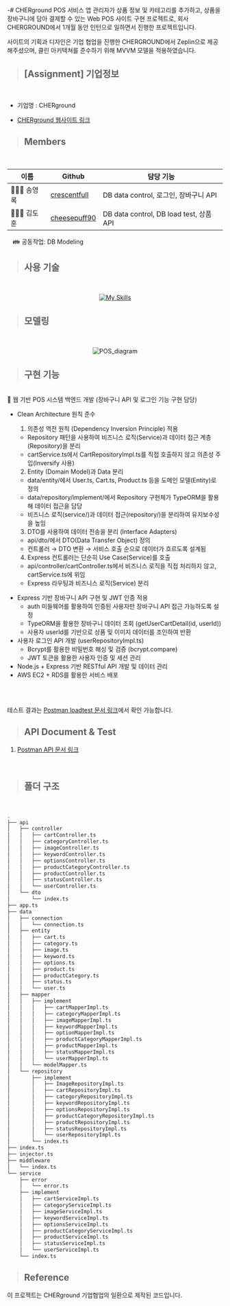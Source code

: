 -# CHERground POS 서비스 앱 
관리자가 상품 정보 및 카테고리를 추가하고, 상품을 장바구니에 담아 결제할 수 있는 Web POS 사이트 구현 프로젝트로, 회사 CHERGROUND에서 1개월 동안 인턴으로 일하면서 진행한 프로젝트입니다.

사이트의 기획과 디자인은 기업 협업을 진행한 CHERGROUND에서 Zeplin으로 제공해주셨으며, 클린 아키텍쳐를 준수하기 위해 MVVM 모델을 적용하였습니다.

> ## [Assignment] 기업정보

 <br/>

  - 기업명 : CHERground

  - [CHERground 웹사이트 링크](https://www.cherground.com/)

> ## Members

<br/>

|이름   |Github                   |담당 기능|
|-------|-------------------------|--------------------|
|👨🏻‍🎤 송영록 |[crescentfull](https://github.com/crescentfull) | DB data control, 로그인, 장바구니 API  |
|👰🏻‍♂️ 김도훈 |[cheesepuff90](https://github.com/cheesepuff90)     | DB data control, DB load test, 상품 API|

ㅤ👪 공동작업: DB Modeling

> ## 사용 기술
<br/>

<div align="center">

 [![My Skills](https://skillicons.dev/icons?i=jts,express,nodejs,nginx,vscode,mysql,git,github)](https://skillicons.dev)

</div>

> ## 모델링

<br/>

<div align="center">

![POS_diagram](https://user-images.githubusercontent.com/78721108/146539375-5120ff07-245b-47df-8c09-39c026ce666f.png)

</div>

> ## 구현 기능

<br/>
📌 웹 기반 POS 시스템 백엔드 개발 (장바구니 API 및 로그인 기능 구현 담당)

<br/>

- Clean Architecture 원칙 준수

  1. 의존성 역전 원칙 (Dependency Inversion Principle) 적용
  - Repository 패턴을 사용하여 비즈니스 로직(Service)과 데이터 접근 계층(Repository)을 분리
  -  cartService.ts에서 CartRepositoryImpl.ts를 직접 호출하지 않고 의존성 주입(Inversify 사용)

  2. Entity (Domain Model)과 Data 분리
  - data/entity/에서 User.ts, Cart.ts, Product.ts 등을 도메인 모델(Entity)로 정의
  - data/repository/implement/에서 Repository 구현체가 TypeORM을 활용해 데이터 접근을 담당
  - 비즈니스 로직(service/)과 데이터 접근(repository/)을 분리하여 유지보수성을 높임

  3. DTO를 사용하여 데이터 전송을 분리 (Interface Adapters)
  - api/dto/에서 DTO(Data Transfer Object) 정의
  - 컨트롤러 → DTO 변환 → 서비스 호출 순으로 데이터가 흐르도록 설계됨

  4. Express 컨트롤러는 단순히 Use Case(Service)를 호출
  - api/controller/cartController.ts에서 비즈니스 로직을 직접 처리하지 않고, cartService.ts에 위임
  - Express 라우팅과 비즈니스 로직(Service) 분리



* Express 기반 장바구니 API 구현 및 JWT 인증 적용<br/>
  - auth 미들웨어를 활용하여 인증된 사용자만 장바구니 API 접근 가능하도록 설정<br/>
  - TypeORM을 활용한 장바구니 데이터 조회 (getUserCartDetail(id, userId)) <br/>
  - 사용자 userId를 기반으로 상품 및 이미지 데이터를 조인하여 반환<br/>
* 사용자 로그인 API 개발 (userRepositoryImpl.ts)<br/>
  - Bcrypt를 활용한 비밀번호 해싱 및 검증 (bcrypt.compare)<br/>
  - JWT 토큰을 활용한 사용자 인증 및 세션 관리<br/>
* Node.js + Express 기반 RESTful API 개발 및 데이터 관리<br/>
* AWS EC2 + RDS를 활용한 서비스 배포

<br/>
<br/>


테스트 결과는 [Postman loadtest 문서 링크](https://cloudy-station-688596.postman.co/workspace/My-Workspace~e8ea5b0c-c034-4103-8b11-b76a8dd22f41/documentation/17713220-bd37e9f6-9a13-44e9-baaa-5c7b42ab267c)에서 확인 가능합니다.


> ## API Document & Test

1. [Postman API 문서 링크](https://documenter.getpostman.com/view/17713220/2s7ZE4LPuE)

<br/>

> ## 폴더 구조

<br/>

```bash
.
├── api
│   ├── controller
│   │   ├── cartController.ts
│   │   ├── categoryController.ts
│   │   ├── imageController.ts
│   │   ├── keywordController.ts
│   │   ├── optionsController.ts
│   │   ├── productCategoryController.ts
│   │   ├── productController.ts
│   │   ├── statusController.ts
│   │   └── userController.ts
│   └── dto
│       └── index.ts
├── app.ts
├── data
│   ├── connection
│   │   └── connection.ts
│   ├── entity
│   │   ├── cart.ts
│   │   ├── category.ts
│   │   ├── image.ts
│   │   ├── keyword.ts
│   │   ├── options.ts
│   │   ├── product.ts
│   │   ├── productCategory.ts
│   │   ├── status.ts
│   │   └── user.ts
│   ├── mapper
│   │   ├── implement
│   │   │   ├── cartMapperImpl.ts
│   │   │   ├── categoryMapperImpl.ts
│   │   │   ├── imageMapperImpl.ts
│   │   │   ├── keywordMapperImpl.ts
│   │   │   ├── optionMapperImpl.ts
│   │   │   ├── productCategoryMapperImpl.ts
│   │   │   ├── productMapperImpl.ts
│   │   │   ├── statusMapperImpl.ts
│   │   │   └── userMapperImpl.ts
│   │   └── modelMapper.ts
│   └── repository
│       ├── implement
│       │   ├── ImageRepositoryImpl.ts
│       │   ├── cartRepositoryImpl.ts
│       │   ├── categoryRepositoryImpl.ts
│       │   ├── keywordRepositoryImpl.ts
│       │   ├── optionsRepositoryImpl.ts
│       │   ├── productCategoryRepositoryImpl.ts
│       │   ├── productRepositoryImpl.ts
│       │   ├── statusRepositoryImpl.ts
│       │   └── userRepositoryImpl.ts
│       └── index.ts
├── index.ts
├── injector.ts
├── middleware
│   └── index.ts
└── service
    ├── error
    │   └── error.ts
    ├── implement
    │   ├── cartServiceImpl.ts
    │   ├── categoryServiceImpl.ts
    │   ├── imageServiceImpl.ts
    │   ├── keywordServiceImpl.ts
    │   ├── optionsServiceImpl.ts
    │   ├── productCategoryServiceImpl.ts
    │   ├── productServiceImpl.ts
    │   ├── statusServiceImpl.ts
    │   └── userServiceImpl.ts
    └── index.ts
```

> ## Reference
이 프로젝트는 CHERground 기업협업의 일환으로 제작된 코드입니다. 
